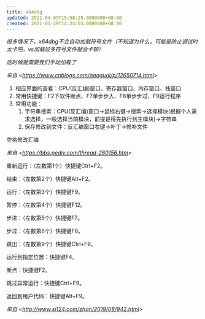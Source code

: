 ```yaml
---
title: x64dbg
updated: 2021-04-09T15:58:25.0000000+08:00
created: 2021-01-29T14:24:03.0000000+08:00
---
```


*很多情况下，x64dbg不会自动加载符号文件（不知道为什么，可能是防止调试时太卡吧，vs加载过多符号文件就会卡顿）*

*这时候就需要我们手动加载了*

*来自 \<<https://www.cnblogs.com/aaaguai/p/12650714.html>\>*

1.  相应界面的查看：CPU(反汇编)窗口、寄存器窗口、内存窗口、栈窗口
2.  常用快捷键：F2下软件断点、F7单步步入、F8单步步过、F9运行程序
3.  常用功能：
    1.  字符串搜索：CPU(反汇编)窗口-\>鼠标右键-\>搜索-\>选择模块(根据个人需求选择，一般选择当前模块，前提是得先执行到主模块)-\>字符串
    2.  保存修改到文件：反汇编窗口右键-\>补丁-\>修补文件

空格修改汇编

*来自 \<<https://bbs.pediy.com/thread-260156.htm>\>*

重新运行：（左数第1个）快捷键Ctrl+F2。

结束：（左数第2个）快捷键Alt+F2。

运行：（左数第3个）快捷键F9。

暂停：（左数第4个）快捷键F12。

步进：（左数第5个）快捷键F7。

步过：（左数第6个）快捷键F8。

跳出：（左数第9个）快捷键Ctrl+F9。

运行到指定位置：快捷键F4。

断点：快捷键F2。

跳过异常运行：快捷键Ctrl+F9。

返回到用户代码：快捷键Alt+F9。

*来自 \<<http://www.si124.com/zhan/2019/08/942.html>\>*


